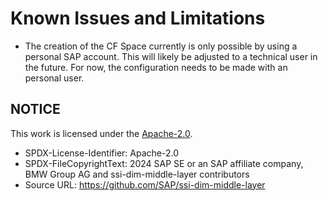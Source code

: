 # Known Issues and Limitations

- The creation of the CF Space currently is only possible by using a personal SAP account. This will likely be adjusted to a technical user in the future. For now, the configuration needs to be made with an personal user.

## NOTICE

This work is licensed under the [Apache-2.0](https://www.apache.org/licenses/LICENSE-2.0).

- SPDX-License-Identifier: Apache-2.0
- SPDX-FileCopyrightText: 2024 SAP SE or an SAP affiliate company, BMW Group AG and ssi-dim-middle-layer contributors
- Source URL: https://github.com/SAP/ssi-dim-middle-layer
